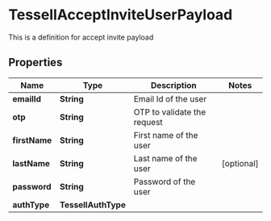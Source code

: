 

# TessellAcceptInviteUserPayload

This is a definition for accept invite payload

## Properties

Name | Type | Description | Notes
------------ | ------------- | ------------- | -------------
**emailId** | **String** | Email Id of the user | 
**otp** | **String** | OTP to validate the request | 
**firstName** | **String** | First name of the user | 
**lastName** | **String** | Last name of the user |  [optional]
**password** | **String** | Password of the user | 
**authType** | **TessellAuthType** |  | 



